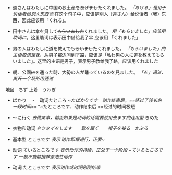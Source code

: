 + 週さんはわたしに中国のお土産を~~あげました~~くれました。
*「あげる」是用于说话者给别人东西* 而在这个句子中，应该是别人（週さん）给说话者（我）东西，因此应该用「くれる」。

+ 田中さんは傘を貸して~~もらいました~~くれました。
*用「もらいました」应该用助词に*。这里助词は表示田中借给我了伞 应该用 「くれました」

+ 男の人はわたしに道を教えて~~もらいました~~くれました。
*「もらいました」的主语应该是我*，从男子那边问到了路，应该是「私わ男の人に道を教えてもらいました」。这里的主语是男子，表示男子教给我了路，应该用くれました

+ 朝、公園~~に~~を通った時、大勢の人が踊っているのを見ました。
*「を」通过、离开一个场所用通过*

地図　ちず
上着　うわぎ

+ ばかり　・　动词たところ
*~たばかりです　动作结束后，==经过了较长的一段时间*==
*~たところです、动作结束后 ==经过的时间极短

+ ～に行く
*去做某事，前面如果是动词的话需要使用去ます的连用型*  きめた

+ 衣物和动词
*ネクタイをします　　靴を履く　　帽子を被る　かぶる*

+ 基本型 ところです
*表示 动作即将进行，正要~*
+ 动词 ているところです
*表示动作的持续，正处于一个阶段*
*~ているところです 一般不能前接非意志性动作*
+ 动词 たところです
*表示动作或时间刚刚结束*